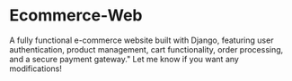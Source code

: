 # Ecommerce-Web
A fully functional e-commerce website built with Django, featuring user authentication, product management, cart functionality, order processing, and a secure payment gateway."
Let me know if you want any modifications! 
